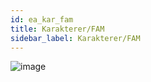 ```yaml
---
id: ea_kar_fam
title: Karakterer/FAM
sidebar_label: Karakterer/FAM
---
```

![image](https://user-images.githubusercontent.com/80097133/137125726-2989e165-d3a6-4ce8-a8aa-d7d6e3e97cf4.png)
